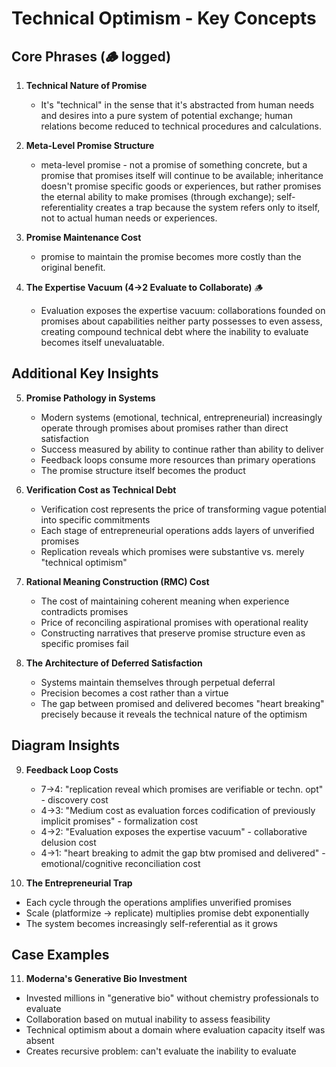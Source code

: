 # Technical Optimism - Key Concepts

## Core Phrases (🪵 logged)

1. **Technical Nature of Promise**
   - It's "technical" in the sense that it's abstracted from human needs and desires into a pure system of potential exchange; human relations become reduced to technical procedures and calculations.

2. **Meta-Level Promise Structure**
   - meta-level promise - not a promise of something concrete, but a promise that promises itself will continue to be available; inheritance doesn't promise specific goods or experiences, but rather promises the eternal ability to make promises (through exchange); self-referentiality creates a trap because the system refers only to itself, not to actual human needs or experiences.

3. **Promise Maintenance Cost**
   - promise to maintain the promise becomes more costly than the original benefit.

4. **The Expertise Vacuum (4→2 Evaluate to Collaborate)** 🪵
   - Evaluation exposes the expertise vacuum: collaborations founded on promises about capabilities neither party possesses to even assess, creating compound technical debt where the inability to evaluate becomes itself unevaluatable.

## Additional Key Insights

5. **Promise Pathology in Systems**
   - Modern systems (emotional, technical, entrepreneurial) increasingly operate through promises about promises rather than direct satisfaction
   - Success measured by ability to continue rather than ability to deliver
   - Feedback loops consume more resources than primary operations
   - The promise structure itself becomes the product

6. **Verification Cost as Technical Debt**
   - Verification cost represents the price of transforming vague potential into specific commitments
   - Each stage of entrepreneurial operations adds layers of unverified promises
   - Replication reveals which promises were substantive vs. merely "technical optimism"

7. **Rational Meaning Construction (RMC) Cost**
   - The cost of maintaining coherent meaning when experience contradicts promises
   - Price of reconciling aspirational promises with operational reality
   - Constructing narratives that preserve promise structure even as specific promises fail

8. **The Architecture of Deferred Satisfaction**
   - Systems maintain themselves through perpetual deferral
   - Precision becomes a cost rather than a virtue
   - The gap between promised and delivered becomes "heart breaking" precisely because it reveals the technical nature of the optimism

## Diagram Insights

9. **Feedback Loop Costs**
   - 7→4: "replication reveal which promises are verifiable or techn. opt" - discovery cost
   - 4→3: "Medium cost as evaluation forces codification of previously implicit promises" - formalization cost
   - 4→2: "Evaluation exposes the expertise vacuum" - collaborative delusion cost
   - 4→1: "heart breaking to admit the gap btw promised and delivered" - emotional/cognitive reconciliation cost

10. **The Entrepreneurial Trap**
   - Each cycle through the operations amplifies unverified promises
   - Scale (platformize → replicate) multiplies promise debt exponentially
   - The system becomes increasingly self-referential as it grows

## Case Examples

11. **Moderna's Generative Bio Investment**
   - Invested millions in "generative bio" without chemistry professionals to evaluate
   - Collaboration based on mutual inability to assess feasibility
   - Technical optimism about a domain where evaluation capacity itself was absent
   - Creates recursive problem: can't evaluate the inability to evaluate
